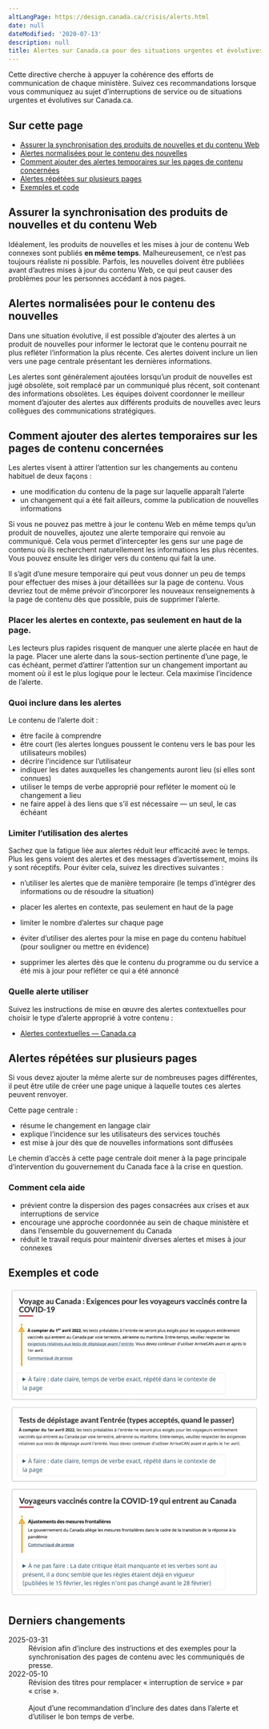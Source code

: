 ```yaml
---
altLangPage: https://design.canada.ca/crisis/alerts.html
date: null
dateModified: '2020-07-13'
description: null
title: Alertes sur Canada.ca pour des situations urgentes et évolutives
---
```


Cette directive cherche à appuyer la cohérence des efforts de communication de chaque ministère. Suivez ces recommandations lorsque vous communiquez au sujet d’interruptions de service ou de situations urgentes et évolutives sur Canada.ca.

<h2>Sur cette page</h2>

* [Assurer la synchronisation des produits de nouvelles et du contenu Web](#synchronisation)  
* [Alertes normalisées pour le contenu des nouvelles](#alertes-normalisées)   
* [Comment ajouter des alertes temporaires sur les pages de contenu concernées](#alerts)  
* [Alertes répétées sur plusieurs pages](#alertes-répétées)  
* [Exemples et code](#examples)

<h2 id="#synchronisation">Assurer la synchronisation des produits de nouvelles et du contenu Web</h2>

Idéalement, les produits de nouvelles et les mises à jour de contenu Web connexes sont publiés **en même temps**. Malheureusement, ce n’est pas toujours réaliste ni possible. Parfois, les nouvelles doivent être publiées avant d’autres mises à jour du contenu Web, ce qui peut causer des problèmes pour les personnes accédant à nos pages.

<h2 id="#alertes-normalisées">Alertes normalisées pour le contenu des nouvelles</h2>

Dans une situation évolutive, il est possible d’ajouter des alertes à un produit de nouvelles pour informer le lectorat que le contenu pourrait ne plus refléter l’information la plus récente. Ces alertes doivent inclure un lien vers une page centrale présentant les dernières informations.

Les alertes sont généralement ajoutées lorsqu’un produit de nouvelles est jugé obsolète, soit remplacé par un communiqué plus récent, soit contenant des informations obsolètes. Les équipes doivent coordonner le meilleur moment d’ajouter des alertes aux différents produits de nouvelles avec leurs collègues des communications stratégiques. 

<h2 id="alerts">Comment ajouter des alertes temporaires sur les pages de contenu concernées</h2>

Les alertes visent à attirer l’attention sur les changements au contenu habituel de deux façons :

* une modification du contenu de la page sur laquelle apparaît l’alerte  
* un changement qui a été fait ailleurs, comme la publication de nouvelles informations

Si vous ne pouvez pas mettre à jour le contenu Web en même temps qu’un produit de nouvelles, ajoutez une alerte temporaire qui renvoie au communiqué. Cela vous permet d’intercepter les gens sur une page de contenu où ils recherchent naturellement les informations les plus récentes. Vous pouvez ensuite les diriger vers du contenu qui fait la une. 

Il s’agit d’une mesure temporaire qui peut vous donner un peu de temps pour effectuer des mises à jour détaillées sur la page de contenu. Vous devriez tout de même prévoir d’incorporer les nouveaux renseignements à la page de contenu dès que possible, puis de supprimer l’alerte.

### Placer les alertes en contexte, pas seulement en haut de la page.

Les lecteurs plus rapides risquent de manquer une alerte placée en haut de la page. Placer une alerte dans la sous-section pertinente d’une page, le cas échéant, permet d’attirer l’attention sur un changement important au moment où il est le plus logique pour le lecteur. Cela maximise l’incidence de l’alerte.

### Quoi inclure dans les alertes

Le contenu de l’alerte doit :

* être facile à comprendre  
* être court (les alertes longues poussent le contenu vers le bas pour les utilisateurs mobiles)  
* décrire l’incidence sur l’utilisateur  
* indiquer les dates auxquelles les changements auront lieu (si elles sont connues)  
* utiliser le temps de verbe approprié pour refléter le moment où le changement a lieu  
* ne faire appel à des liens que s’il est nécessaire — un seul, le cas échéant

### Limiter l’utilisation des alertes

Sachez que la fatigue liée aux alertes réduit leur efficacité avec le temps. Plus les gens voient des alertes et des messages d’avertissement, moins ils y sont réceptifs. Pour éviter cela, suivez les directives suivantes :

* n’utiliser les alertes que de manière temporaire (le temps d’intégrer des informations ou de résoudre la situation)  
* placer les alertes en contexte, pas seulement en haut de la page

* limiter le nombre d’alertes sur chaque page  
* éviter d’utiliser des alertes pour la mise en page du contenu habituel (pour souligner ou mettre en évidence)  
* supprimer les alertes dès que le contenu du programme ou du service a été mis à jour pour refléter ce qui a été annoncé

### Quelle alerte utiliser

Suivez les instructions de mise en œuvre des alertes contextuelles pour choisir le type d’alerte approprié à votre contenu : 

* [Alertes contextuelles — Canada.ca](https://conception.canada.ca/configurations-conception-communes/alertes-contextuelles.html#how)

<h2 id="#alertes-répétées">Alertes répétées sur plusieurs pages</h2>

Si vous devez ajouter la même alerte sur de nombreuses pages différentes, il peut être utile de créer une page unique à laquelle toutes ces alertes peuvent renvoyer.

Cette page centrale :

* résume le changement en langage clair  
* explique l’incidence sur les utilisateurs des services touchés  
* est mise à jour dès que de nouvelles informations sont diffusées

Le chemin d’accès à cette page centrale doit mener à la page principale d’intervention du gouvernement du Canada face à la crise en question.

### Comment cela aide

* prévient contre la dispersion des pages consacrées aux crises et aux interruptions de service  
* encourage une approche coordonnée au sein de chaque ministère et dans l’ensemble du gouvernement du Canada  
* réduit le travail requis pour maintenir diverses alertes et mises à jour connexes

<h2 id="examples">Exemples et code</h2>

<img class="img-responsive" src="../images/travel-to-canada-covid-19-fr.png" alt="">

<h2>Derniers changements</h2>

 <section>
  <dl class="dl-horizontal">
   <dt>
    <time class="link-muted" datetime="2025-03-31">
     2025-03-31
    </time>
   </dt>
   <dd>
    Révision afin d’inclure des instructions et des exemples pour la synchronisation des pages de contenu avec les communiqués de presse.
   </dd>
   <dt>
    <time class="link-muted" datetime="2022-05-10">
     2022-05-10
    </time>
   </dt>
   <dd>
    Révision des titres pour remplacer « interruption de service » par « crise ».
    <br/>
    <br/>
    Ajout d’une recommandation d’inclure des dates dans l’alerte et d’utiliser le bon temps de verbe.
   </dd>
  </dl>
</section>
